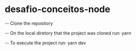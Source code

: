 # desafio-conceitos-node

-- Clone the repository

-- On the local diretory that the project was cloned run:
    yarn

-- To execute the project run:
   yarn dev
